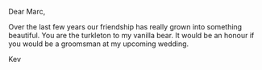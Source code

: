 Dear Marc, 

Over the last few years our friendship has really grown into something beautiful. You are the turkleton to my vanilla bear. It would be an honour if you would be a groomsman at my upcoming wedding. 

Kev
